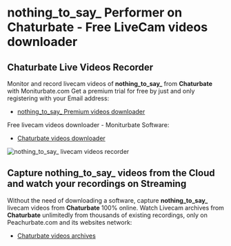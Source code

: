 # nothing_to_say_ Performer on Chaturbate - Free LiveCam videos downloader

## Chaturbate Live Videos Recorder

Monitor and record livecam videos of **nothing_to_say_** from **Chaturbate** with Moniturbate.com
Get a premium trial for free by just and only registering with your Email address:
* [nothing_to_say_ Premium videos downloader](https://moniturbate.com/request-demo-licence-key.html)

Free livecam videos downloader - Moniturbate Software:
* [Chaturbate videos downloader](https://moniturbate.com/moniturbate-download-software.html)

![nothing_to_say_ livecam videos recorder](https://peachurnet.com/templates/moniturbate-software.png)


## Capture nothing_to_say_ videos from the Cloud and watch your recordings on Streaming

Without the need of downloading a software, capture **nothing_to_say_** livecam videos from **Chaturbate** 100% online.
Watch Livecam archives from **Chaturbate** unlimitedly from thousands of existing recordings, only on Peachurbate.com and its websites network:
* [Chaturbate videos archives](https://peachurnet.com/)